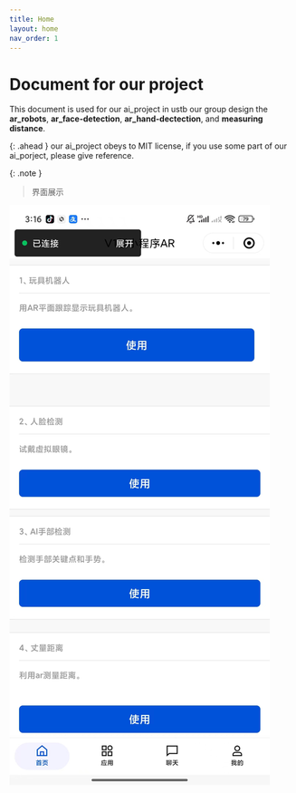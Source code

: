 ```yaml
---
title: Home
layout: home
nav_order: 1
---
```

# Document for our project
This document is used for our ai_project in ustb
our group design the **ar_robots**, **ar_face-detection**, **ar_hand-dectection**, and **measuring distance**.

{: .ahead }
our ai_project obeys to MIT license, if you use some part of our ai_porject, please give reference.

{: .note }
> 界面展示

![our appearance of the index](./assets/jiemian.jpg)

